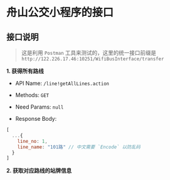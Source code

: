 # 舟山公交小程序的接口

## 接口说明

> 这是利用 `Postman` 工具来测试的，这里的统一接口前缀是 `http://122.226.17.46:10251/WifiBusInterface/transfer`

**1. 获得所有路线**

- API Name: `/line!getAllLines.action`

- Methods: `GET`

- Need Params: `null`

- Response Body: 

```js
[
  ...{
    line_no: 1,
    line_name: "101路" // 中文需要 `Encode` 以防乱码
  }
]
```

**2. 获取对应路线的站牌信息**


